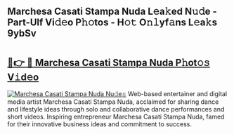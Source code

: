 ## Marchesa Casati Stampa Nuda L𝚎a𝚔ed N𝚞𝚍e - Part-Ulf Vi𝚍𝚎o P𝚑𝚘tos - H𝚘𝚝 O𝚗𝚕yf𝚊ns L𝚎a𝚔s 9ybSv

# <h2><a href="http://kf4z75.oniu.top/?m=Marchesa+Casati+Stampa+Nuda">🔗👉 🔴 Marchesa Casati Stampa Nuda P𝚑ot𝚘𝚜 V𝚒d𝚎o</a></h2>

[![Marchesa Casati Stampa Nuda Nu𝚍e𝚜](https://i.imgur.com/0qMVB7G.gif)](http://kf4z75.oniu.top/?m=Marchesa+Casati+Stampa+Nuda)
Web-based entertainer and digital media artist Marchesa Casati Stampa Nuda, acclaimed for sharing dance and lifestyle ideas through solo and collaborative dance performances and short videos. Inspiring entrepreneur Marchesa Casati Stampa Nuda, famed for their innovative business ideas and commitment to success.  
